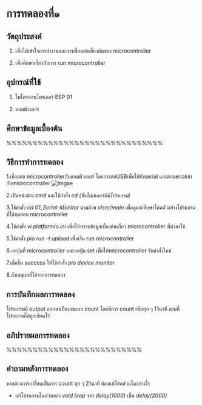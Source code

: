 # การทดลองที่๑

## วัตถุประสงค์
1. เพื่อให้เข้าใจการทำงานและการเชื่อมต่อเบื้องต้นของ microcontroller

2. เพื่อศึกษาเกี่ยวกับการ run microcontroller

## อุปกรณ์ที่ใช้
1. ไมโครคอนโทรเลอร์ ESP 01

2. คอมพิวเตอร์

## ศึกษาข้อมูลเบื้องต้น

%%%%%%%%%%%%%%%%%%%%%%%%%%%%%%

## วิธีการทำการทดลอง

1.เชื่อมต่อ microcontrollerกับคอมพิวเตอร์ โดยการต่อUSBเพื่อไปยังserial และต่อserialเข้ากับmicrocontroller
![imgae](https://ibb.co/6ZSN4dC.jpg)

2.เปิดหน้าต่าง cmd และใช้คำสั่ง _cd (ชื่อโฟล์เดอร์ที่มีโปรแกรม)_

3.ใช้คำสั่ง _cd 01_Serial-Monitor_ ตามด้วย _visrc/main_ เพื่อดูและศึกษาโค้ดตัวอย่างโปรแกรมที่ใช้ทดสอบ microcontroller

4.ใช้คำสั่ง _vi platformio.ini_ เพื่อให้ทราบข้อมูลเบื้องต้นเกี่ยว microcontroller ที่นำมาใช้

5.ใช้คำสั่ง _pio run -t upload_ เพื่อเริ่ม run microcontroller

6.กดปุ่มที่ microcontroller และกดปุ่ม set เพื่อให้microcontroller รับคำสั่งใหม่

7.เมื่อขึ้น success ให้ใช้คำสั่ง _pio device monitor_

8.สังเกตุผลที่ได้จากการทดลอง

## การบันทึกผลการทดลอง

โปรแกรมมี output ออกมาเป็นเลขแบบ count โดยมีการ count เพิ่มทุก ๆ 1วินาที ตามที่โปรแกรมได้ถูกเขียนไว้ 

## อภิปรายผลการทดลอง

%%%%%%%%%%%%%%%%%%%%%%%%%%

## คำถามหลังการทดลอง

หากต้องการเปลี่ยนเป็นการ count ทุก ๆ 2วินาที ต้องแก้โค้ดส่วนใดอย่างไร

- แก้โปรแกรมในส่วนของ _void loop_ จาก _delay(1000)_ เป็น _delay(2000)_
